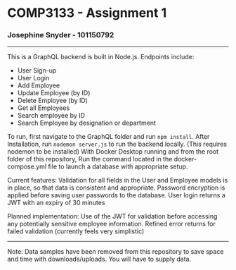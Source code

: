 # COMP3133 - Assignment 1
### Josephine Snyder - 101150792
---


This is a GraphQL backend is built in Node.js.
Endpoints include:
- User Sign-up
- User Login
- Add Employee
- Update Employee (by ID)
- Delete Employee (by ID)
- Get all Employees
- Search employee by ID
- Search Employee by designation or department

To run, first navigate to the GraphQL folder and run `npm install`. After Installation, run `nodemon server.js` to run the backend locally. (This requires nodemon to be installed)
With Docker Desktop running and from the root folder of this repository, Run the command located in the docker-compose.yml file to launch a database with appropriate setup.

Current features: Validation for all fields in the User and Employee models is in place, so that data is consistent and appropriate. Password encryption is applied before saving user passwords to the database. User login returns a JWT with an expiry of 30 minutes

Planned implementation: Use of the JWT for validation before accessing any potentially sensitive employee information. Refined error returns for failed validation (currently feels very simplistic)

---
Note: Data samples have been removed from this repository to save space and time with downloads/uploads. You will have to supply data.
